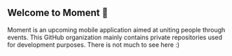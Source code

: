 ## Welcome to Moment 👋

Moment is an upcoming mobile application aimed at uniting people through events. This GitHub organization mainly contains private repositories used for development purposes. There is not much to see here :)
